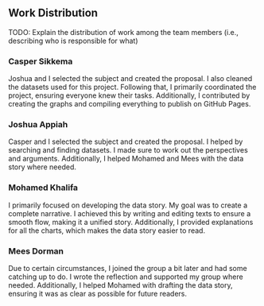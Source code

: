 ## Work Distribution

TODO: Explain the distribution of work among the team members (i.e., describing who
is responsible for what)

### Casper Sikkema
Joshua and I selected the subject and created the proposal. I also cleaned the datasets used for this project. Following that, I primarily coordinated the project, ensuring everyone knew their tasks. Additionally, I contributed by creating the graphs and compiling everything to publish on GitHub Pages.

### Joshua Appiah
Casper and I selected the subject and created the proposal. I helped by searching and finding datasets. I made sure to work out the perspectives and arguments. Additionally, I helped Mohamed and Mees with the data story where needed. 


### Mohamed Khalifa
I primarily focused on developing the data story. My goal was to create a complete narrative. I achieved this by writing and editing texts to ensure a smooth flow, making it a unified story. Additionally, I provided explanations for all the charts, which makes the data story easier to read.

### Mees Dorman
Due to certain circumstances, I joined the group a bit later and had some catching up to do. I wrote the reflection and supported my group where needed. Additionally, I helped Mohamed with drafting the data story, ensuring it was as clear as possible for future readers.